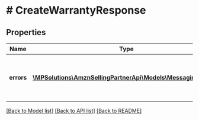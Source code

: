 # # CreateWarrantyResponse

## Properties

Name | Type | Description | Notes
------------ | ------------- | ------------- | -------------
**errors** | [**\MPSolutions\AmznSellingPartnerApi\Models\Messaging\Error[]**](Error.md) | A list of error responses returned when a request is unsuccessful. | [optional]

[[Back to Model list]](../../README.md#models) [[Back to API list]](../../README.md#endpoints) [[Back to README]](../../README.md)
